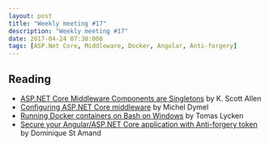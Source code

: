 ```yaml
---
layout: post
title: "Weekly meeting #17"
description: "Weekly meeting #17"
date: 2017-04-24 07:30:000
tags: [ASP.Net Core, Middleware, Docker, Angular, Anti-forgery]
--- 
```


## Reading

* [ASP.NET Core Middleware Components are Singletons](http://odetocode.com/blogs/scott/archive/2017/04/19/asp-net-core-middleware-components-are-singletons.aspx) by K. Scott Allen
* [Configuring ASP.NET Core middleware](https://devblog.dymel.pl/2017/04/20/configuring-asp-net-core-middleware/) by Michel Dymel
* [Running Docker containers on Bash on Windows](https://blog.jayway.com/2017/04/19/running-docker-on-bash-on-windows/) by Tomas Lycken
* [Secure your Angular/ASP.NET Core application with Anti-forgery token](http://www.domstamand.com/secure-your-angularasp-net-core-application-with-anti-forgery-token/) by Dominique St Amand

